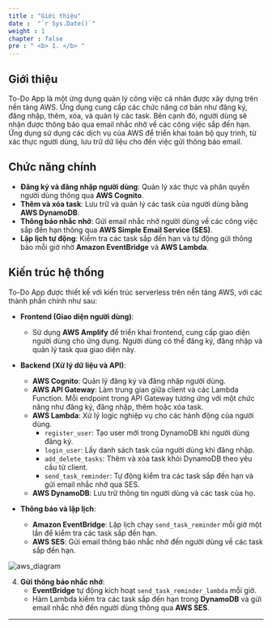 ```yaml
---
title : "Giới thiệu"
date :  "`r Sys.Date()`" 
weight : 1 
chapter : false
pre : " <b> 1. </b> "
---
```


## Giới thiệu

To-Do App là một ứng dụng quản lý công việc cá nhân được xây dựng trên nền tảng AWS. Ứng dụng cung cấp các chức năng cơ bản như đăng ký, đăng nhập, thêm, xóa, và quản lý các task. Bên cạnh đó, người dùng sẽ nhận được thông báo qua email nhắc nhở về các công việc sắp đến hạn. Ứng dụng sử dụng các dịch vụ của AWS để triển khai toàn bộ quy trình, từ xác thực người dùng, lưu trữ dữ liệu cho đến việc gửi thông báo email.

## Chức năng chính

- **Đăng ký và đăng nhập người dùng**: Quản lý xác thực và phân quyền người dùng thông qua **AWS Cognito**.
- **Thêm và xóa task**: Lưu trữ và quản lý các task của người dùng bằng **AWS DynamoDB**.
- **Thông báo nhắc nhở**: Gửi email nhắc nhở người dùng về các công việc sắp đến hạn thông qua **AWS Simple Email Service (SES)**.
- **Lập lịch tự động**: Kiểm tra các task sắp đến hạn và tự động gửi thông báo mỗi giờ nhờ **Amazon EventBridge** và **AWS Lambda**.

## Kiến trúc hệ thống

To-Do App được thiết kế với kiến trúc serverless trên nền tảng AWS, với các thành phần chính như sau:

- **Frontend (Giao diện người dùng)**: 
  - Sử dụng **AWS Amplify** để triển khai frontend, cung cấp giao diện người dùng cho ứng dụng. Người dùng có thể đăng ký, đăng nhập và quản lý task qua giao diện này.
  
- **Backend (Xử lý dữ liệu và API)**:
  - **AWS Cognito**: Quản lý đăng ký và đăng nhập người dùng.
  - **AWS API Gateway**: Làm trung gian giữa client và các Lambda Function. Mỗi endpoint trong API Gateway tương ứng với một chức năng như đăng ký, đăng nhập, thêm hoặc xóa task.
  - **AWS Lambda**: Xử lý logic nghiệp vụ cho các hành động của người dùng.
    - `register_user`: Tạo user mới trong DynamoDB khi người dùng đăng ký.
    - `login_user`: Lấy danh sách task của người dùng khi đăng nhập.
    - `add_delete_tasks`: Thêm và xóa task khỏi DynamoDB theo yêu cầu từ client.
    - `send_task_reminder`: Tự động kiểm tra các task sắp đến hạn và gửi email nhắc nhở qua SES.
  - **AWS DynamoDB**: Lưu trữ thông tin người dùng và các task của họ.

- **Thông báo và lập lịch**:
  - **Amazon EventBridge**: Lập lịch chạy `send_task_reminder` mỗi giờ một lần để kiểm tra các task sắp đến hạn.
  - **AWS SES**: Gửi email thông báo nhắc nhở đến người dùng về các task sắp đến hạn.
    
![aws_diagram](https://github.com/user-attachments/assets/5e05700d-4a53-45e3-8033-9b8d246170c4)

4. **Gửi thông báo nhắc nhở**:
   - **EventBridge** tự động kích hoạt `send_task_reminder_lambda` mỗi giờ.
   - Hàm Lambda kiểm tra các task sắp đến hạn trong **DynamoDB** và gửi email nhắc nhở đến người dùng thông qua **AWS SES**.

---
